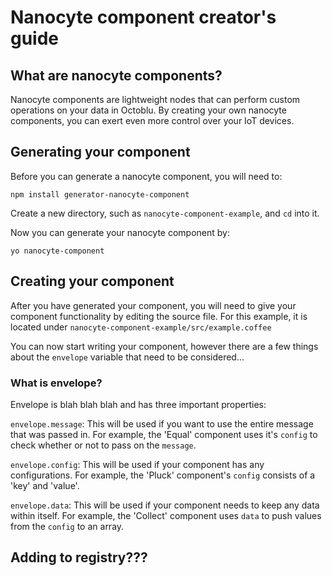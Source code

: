 # Nanocyte component creator's guide

## What are nanocyte components?
Nanocyte components are lightweight nodes that can perform custom operations on your data in Octoblu. By creating your own nanocyte components, you can exert even more control over your IoT devices.

## Generating your component
Before you can generate a nanocyte component, you will need to:
```
npm install generator-nanocyte-component
```
Create a new directory, such as `nanocyte-component-example`, and `cd` into it.

Now you can generate your nanocyte component by:
```
yo nanocyte-component
```

## Creating your component
After you have generated your component, you will need to give your component functionality by editing the source file. For this example, it is located under `nanocyte-component-example/src/example.coffee`

You can now start writing your component, however there are a few things about the `envelope` variable that need to be considered...

### What is envelope?
Envelope is blah blah blah and has three important properties:

`envelope.message`: This will be used if you want to use the entire message that was passed in. For example, the 'Equal' component uses it's `config` to check whether or not to pass on the `message`.

`envelope.config`: This will be used if your component has any configurations. For example, the 'Pluck' component's `config` consists of a 'key' and 'value'.

`envelope.data`: This will be used if your component needs to keep any data within itself. For example, the 'Collect' component uses `data` to push values from the `config` to an array.

## Adding to registry???
